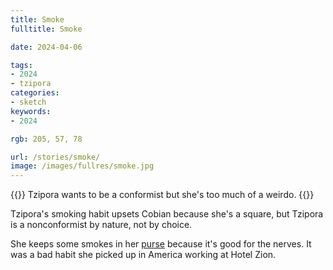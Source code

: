 ```yaml
---
title: Smoke
fulltitle: Smoke

date: 2024-04-06

tags:
- 2024
- tzipora
categories:
- sketch
keywords:
- 2024

rgb: 205, 57, 78

url: /stories/smoke/
image: /images/fullres/smoke.jpg
---
```

{{<note caption>}}
Tzipora wants to be a conformist but she's too much of a weirdo.
{{</note>}}

Tzipora's smoking habit upsets Cobian because she's a square, but Tzipora is a nonconformist by nature, not by choice.

She keeps some smokes in her [purse](/stories/purse/) because it's good for the nerves. It was a bad habit she picked up in America working at Hotel Zion.
